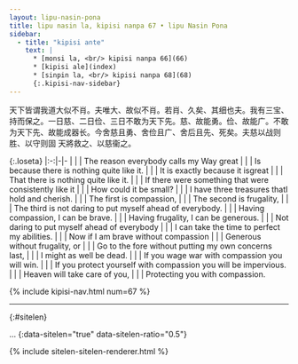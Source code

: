 ```yaml
---
layout: lipu-nasin-pona
title: lipu nasin la, kipisi nanpa 67 • lipu Nasin Pona
sidebar:
  - title: "kipisi ante"
    text: |
      * [monsi la, <br/> kipisi nanpa 66](66)
      * [kipisi ale](index)
      * [sinpin la, <br/> kipisi nanpa 68](68)
      {:.kipisi-nav-sidebar}
---
```


天下皆谓我道大似不肖。夫唯大、故似不肖。若肖、久矣、其细也夫。我有三宝、持而保之。一日慈、二日俭、三日不敢为天下先。慈、故能勇。俭、故能广。不敢 为天下先、故能成器长。今舍慈且勇、舍俭且广、舍后且先、死矣。夫慈以战则胜、以守则固 天將救之、以慈衞之。

{:.loseta}
|:-:|-|-
|  |  | The reason everybody calls my Way great
|  |  | Is because there is nothing quite like it.
|  |  | It is exactly because it isgreat
|  |  | That there is nothing quite like it.
|  |  | If there were something that were consistently like it
|  |  | How could it be small?
|  |  | I have three treasures thatI hold and cherish.
|  |  | The first is compassion,
|  |  | The second is frugality,
|  |  | The third is not daring to put myself ahead of everybody.
|  |  | Having compassion, I can be brave.
|  |  | Having frugality, I can be generous.
|  |  | Not daring to put myself ahead of everybody
|  |  | I can take the time to perfect my abilities.
|  |  | Now if I am brave without compassion
|  |  | Generous without frugality, or
|  |  | Go to the fore without putting my own concerns last,
|  |  | I might as well be dead.
|  |  | If you wage war with compassion you will win.
|  |  | If you protect yourself with compassion you will be impervious.
|  |  | Heaven will take care of you,
|  |  | Protecting you with compassion.

{% include kipisi-nav.html num=67 %}

-------
{:#sitelen}

...
{:data-sitelen="true" data-sitelen-ratio="0.5"}

{% include sitelen-sitelen-renderer.html %}
